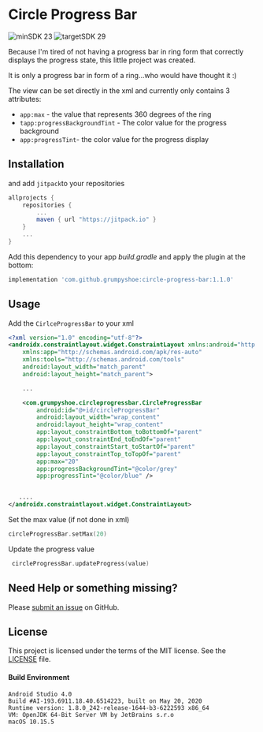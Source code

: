
# Circle Progress Bar

![minSDK 23](https://img.shields.io/badge/minSDK-API_23-green.svg?style=flat)
  ![targetSDK 29](https://img.shields.io/badge/targetSDK-API_29-blue.svg)

Because I'm tired of not having a progress bar in ring form that correctly displays the progress state, this little project was created.

It is only a progress bar in form of a ring...who would have thought it :)

The view can be set directly in the xml and currently only contains 3 attributes:
 - `app:max` - the value that represents 360 degrees of the ring
- `tapp:progressBackgroundTint` - The color value for the progress background
- `app:progressTint`- the color value for the progress display


## Installation

and add `jitpack`to your repositories
```gradle
allprojects {
    repositories {
        ...
        maven { url "https://jitpack.io" }
    }
    ...
}
```

Add this dependency to your app _build.gradle_ and apply the plugin at the bottom:
```gradle
implementation 'com.github.grumpyshoe:circle-progress-bar:1.1.0'
```


## Usage

Add the `CirlceProgressBar` to your xml
```xml
<?xml version="1.0" encoding="utf-8"?>
<androidx.constraintlayout.widget.ConstraintLayout xmlns:android="http://schemas.android.com/apk/res/android"
    xmlns:app="http://schemas.android.com/apk/res-auto"
    xmlns:tools="http://schemas.android.com/tools"
    android:layout_width="match_parent"
    android:layout_height="match_parent">

    ... 

    <com.grumpyshoe.circleprogressbar.CircleProgressBar
        android:id="@+id/circleProgressBar"
        android:layout_width="wrap_content"
        android:layout_height="wrap_content"
        app:layout_constraintBottom_toBottomOf="parent"
        app:layout_constraintEnd_toEndOf="parent"
        app:layout_constraintStart_toStartOf="parent"
        app:layout_constraintTop_toTopOf="parent"
        app:max="20"
        app:progressBackgroundTint="@color/grey"
        app:progressTint="@color/blue" />


   ....
</androidx.constraintlayout.widget.ConstraintLayout>
```

Set the max value (if not done in xml)
```kotlin
circleProgressBar.setMax(20)
```
Update the progress value
```kotlin
 circleProgressBar.updateProgress(value)
```


## Need Help or something missing?

Please [submit an issue](https://github.com/grumpyshoe/circle-progress-bar/issues) on GitHub.


## License

This project is licensed under the terms of the MIT license. See the [LICENSE](LICENSE) file.


#### Build Environment
```
Android Studio 4.0
Build #AI-193.6911.18.40.6514223, built on May 20, 2020
Runtime version: 1.8.0_242-release-1644-b3-6222593 x86_64
VM: OpenJDK 64-Bit Server VM by JetBrains s.r.o
macOS 10.15.5
```